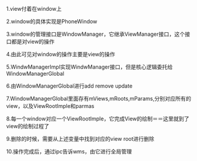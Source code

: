 1.view付着在window上

2.window的具体实现是PhoneWindow

3.window的管理接口是WindowManager，它继承ViewManager接口，这个接口都是对view的操作

4.由此可见对window的操作主要是view的操作

5.WindwManagerImpl实现WindwManager接口，但是核心逻辑委托给WindowManagerGlobal

6.由WindowManagerGlobal进行add remove update

7.WindowManagerGlobal里面存有mViews,mRoots,mParams,分别对应所有的view，以及ViewRootImple和parmas

8.每一个window对应一个ViewRootImple，它完成View的绘制＝＝这里就到了view的绘制过程了

9.删除的时候，需要从上述变量中找到对应的view root进行删除

10.操作完成后，通过ipc告诉wms，由它进行全局管理
